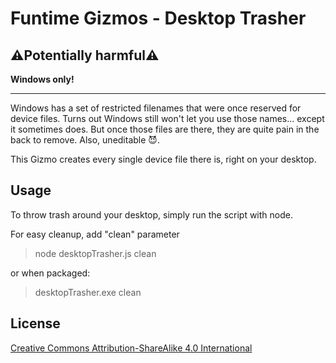 # Funtime Gizmos - Desktop Trasher
## **⚠️Potentially harmful⚠️**

**Windows only!**

---
Windows has a set of restricted filenames that were once reserved for device files. Turns out Windows still won't let you use those names... except it sometimes does. But once those files are there, they are quite pain in the back to remove. Also, uneditable 😈. 

This Gizmo creates every single device file there is, right on your desktop.

## Usage
To throw trash around your desktop, simply run the script with node.

For easy cleanup, add "clean" parameter
> node desktopTrasher.js clean

or when packaged:
> desktopTrasher.exe clean

## License
[Creative Commons Attribution-ShareAlike 4.0 International](https://creativecommons.org/licenses/by-sa/4.0/)
